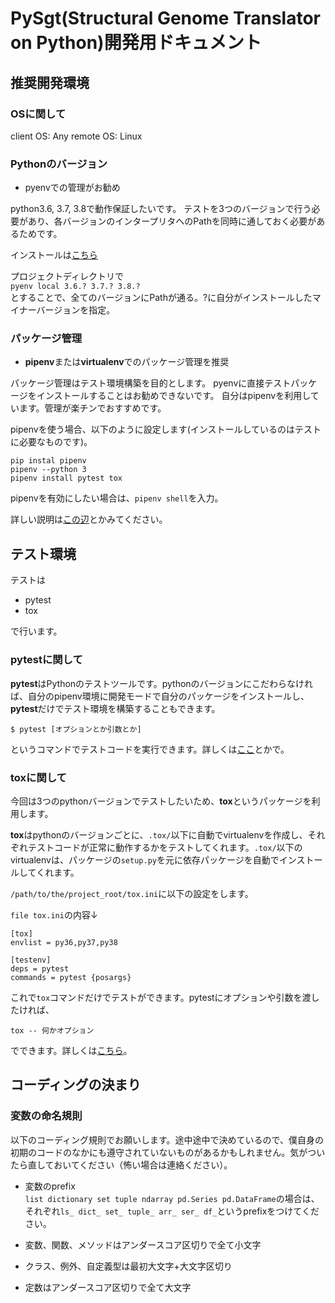 # PySgt(Structural Genome Translator on Python)開発用ドキュメント

## 推奨開発環境

### OSに関して
client OS: Any
remote OS: Linux

### Pythonのバージョン
- pyenvでの管理がお勧め

python3.6, 3.7, 3.8で動作保証したいです。
テストを3つのバージョンで行う必要があり、各バージョンのインタープリタへのPathを同時に通しておく必要があるためです。

インストールは[こちら](https://github.com/pyenv/pyenv)

プロジェクトディレクトリで<br>`pyenv local 3.6.? 3.7.? 3.8.?`<br>とすることで、全てのバージョンにPathが通る。?に自分がインストールしたマイナーバージョンを指定。

### パッケージ管理
- **pipenv**または**virtualenv**でのパッケージ管理を推奨

パッケージ管理はテスト環境構築を目的とします。
pyenvに直接テストパッケージをインストールすることはお勧めできないです。
自分はpipenvを利用しています。管理が楽チンでおすすめです。

pipenvを使う場合、以下のように設定します(インストールしているのはテストに必要なものです)。
```shell
pip instal pipenv
pipenv --python 3
pipenv install pytest tox
```
pipenvを有効にしたい場合は、`pipenv shell`を入力。

詳しい説明は[この辺](https://qiita.com/y-tsutsu/items/54c10e0b2c6b565c887a)とかみてください。


## テスト環境
テストは
- pytest
- tox

で行います。

### pytestに関して
**pytest**はPythonのテストツールです。pythonのバージョンにこだわらなければ、自分のpipenv環境に開発モードで自分のパッケージをインストールし、**pytest**だけでテスト環境を構築することもできます。
```
$ pytest [オプションとか引数とか]
```
というコマンドでテストコードを実行できます。詳しくは[ここ](https://qiita.com/everylittle/items/1a2748e443d8282c94b2)とかで。

### toxに関して
今回は3つのpythonバージョンでテストしたいため、**tox**というパッケージを利用します。

**tox**はpythonのバージョンごとに、`.tox/`以下に自動でvirtualenvを作成し、それぞれテストコードが正常に動作するかをテストしてくれます。`.tox/`以下のvirtualenvは、パッケージの`setup.py`を元に依存パッケージを自動でインストールしてくれます。

`/path/to/the/project_root/tox.ini`に以下の設定をします。

`file tox.ini`の内容↓
```
[tox]
envlist = py36,py37,py38

[testenv]
deps = pytest
commands = pytest {posargs}
```

これで`tox`コマンドだけでテストができます。pytestにオプションや引数を渡したければ、

```
tox -- 何かオプション
```
でできます。詳しくは[こちら](https://tox.readthedocs.io/en/latest/example/pytest.html)。


## コーディングの決まり

### 変数の命名規則
以下のコーディング規則でお願いします。途中途中で決めているので、僕自身の初期のコードのなかにも遵守されていないものがあるかもしれません。気がついたら直しておいてください（怖い場合は連絡ください）。
- 変数のprefix
<br>`list dictionary set tuple ndarray pd.Series pd.DataFrame`の場合は、それぞれ`ls_ dict_ set_ tuple_ arr_ ser_ df_`というprefixをつけてください。 

- 変数、関数、メソッドはアンダースコア区切りで全て小文字
- クラス、例外、自定義型は最初大文字+大文字区切り
- 定数はアンダースコア区切りで全て大文字